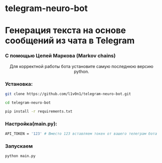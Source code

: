 # telegram-neuro-bot
<h1>Генерация текста на основе сообщений из чата в Telegram</h1>

### С помощью Цепей Маркова (Markov chains)



<p align="center">Для корректной работы бота установите самую последнюю версию python.
  
### Установка:
```sh
git clone https://github.com/l1v0n1/telegram-neuro-bot.git

cd telegram-neuro-bot

pip install -r requirements.txt
```
### Настройка(main.py):

```sh
API_TOKEN = '123' # Вместо 123 вставляем токен от вашего телеграм бота
```

### Запускаем
```sh
python main.py
```
